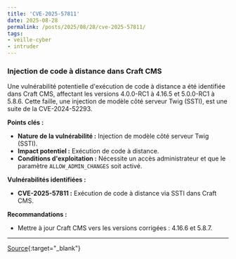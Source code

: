 ```yaml
---
title: 'CVE-2025-57811'
date: 2025-08-28
permalink: /posts/2025/08/28/cve-2025-57811/
tags:
- veille-cyber
- intruder
---
```

### Injection de code à distance dans Craft CMS

Une vulnérabilité potentielle d'exécution de code à distance a été identifiée dans Craft CMS, affectant les versions 4.0.0-RC1 à 4.16.5 et 5.0.0-RC1 à 5.8.6. Cette faille, une injection de modèle côté serveur Twig (SSTI), est une suite de la CVE-2024-52293.

**Points clés :**

*   **Nature de la vulnérabilité :** Injection de modèle côté serveur Twig (SSTI).
*   **Impact potentiel :** Exécution de code à distance.
*   **Conditions d'exploitation :** Nécessite un accès administrateur et que le paramètre `ALLOW_ADMIN_CHANGES` soit activé.

**Vulnérabilités identifiées :**

*   **CVE-2025-57811 :** Exécution de code à distance via SSTI dans Craft CMS.

**Recommandations :**

*   Mettre à jour Craft CMS vers les versions corrigées : 4.16.6 et 5.8.7.

---
[Source](https://cvemon.intruder.io/cves/CVE-2025-57811){:target="_blank"}
